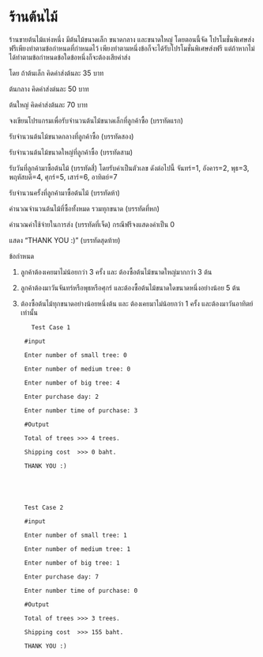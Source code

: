 # ร้านต้นไม้
ร้านขายต้นไม้แห่งหนึ่ง มีต้นไม้ขนาดเล็ก ขนาดกลาง และขนาดใหญ่ โดยตอนนี้จัด
โปรโมชั่นพิเศษส่งฟรีเพียงทำตามข้อกำหนดที่กำหนดไว้ เพียงทำตามหนึ่งข้อก็จะได้รับโปรโมชั่นพิเศษส่งฟรี แต่ถ้าหากไม่ได้ทำตามข้อกำหนดข้อใดข้อหนึ่งก็จะต้องเสียค่าส่ง            

โดย ถ้าต้นเล็ก คิดค่าส่งต้นละ 35 บาท
    
  
  ต้นกลาง คิดค่าส่งต่นละ 50 บาท
    
  
  ต้นใหญ่ คิดค่าส่งต้นละ 70 บาท     



จงเขียนโปรแกรมเพื่อรับจำนวนต้นไม้ขนาดเล็กที่ลูกค้าซื้อ (บรรทัดแรก)
                        
                        
  รับจำนวนต้นไม้ขนาดกลางที่ลูกค้าซื้อ (บรรทัดสอง)
                        
                        
  รับจำนวนต้นไม้ขนาดใหญ่ที่ลูกค้าซื้อ (บรรทัดสาม)
                        
                        
  รับวันที่ลูกค้ามาซื้อต้นไม้ (บรรทัดสี่) โดยรับค่าเป็นตัวเลข  ดังต่อไปนี้ จันทร์=1, อังคาร=2, พุธ=3, พฤหัสบดี=4, ศุกร์=5, เสาร์=6, อาทิตย์=7
                        
                        
  รับจำนวนครั้งที่ลูกค้ามาซื้อต้นไม้ (บรรทัดห้า)
                        
                        
  คำนวณจำนวนต้นไม้ที่ซื้อทั้งหมด รวมทุกขนาด (บรรทัดที่หก)
                        
                        
  คำนวณค่าใช้จ่ายในการส่ง (บรรทัดที่เจ็ด) กรณีฟรีจงแสดงค่าเป็น 0
                        
                        
  แสดง “THANK YOU :)” (บรรทัดสุดท้าย)


ข้อกำหนด

1.	ลูกค้าต้องเคยมาไม่น้อยกว่า 3 ครั้ง และ ต้องซื้อต้นไม้ขนาดใหญ่มากกว่า 3 ต้น

2.	ลูกค้าต้องมาวันจันทร์หรือพุธหรือศุกร์ และต้องซื้อต้นไม้ขนาดใดขนาดหนึ่งอย่างน้อย 5 ต้น

3.	ต้องซื้อต้นไม้ทุกขนาดอย่างน้อยหนึ่งต้น และ ต้องเคยมาไม่น้อยกว่า  1 ครั้ง และต้องมาวันอาทิตย์เท่านั้น


           Test Case 1

         #input

         Enter number of small tree: 0

         Enter number of medium tree: 0

         Enter number of big tree: 4

         Enter purchase day: 2

         Enter number time of purchase: 3

         #Output

         Total of trees >>> 4 trees.

         Shipping cost  >>> 0 baht.

         THANK YOU :)




         
         Test Case 2

         #input

         Enter number of small tree: 1

         Enter number of medium tree: 1

         Enter number of big tree: 1

         Enter purchase day: 7

         Enter number time of purchase: 0

         #Output
 
         Total of trees >>> 3 trees.

         Shipping cost  >>> 155 baht.

         THANK YOU :)



